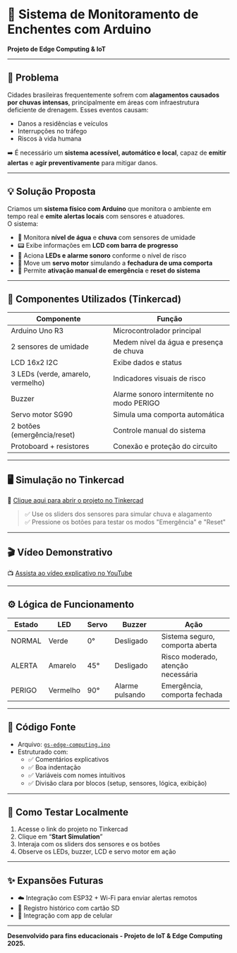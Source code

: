 # 🌊 Sistema de Monitoramento de Enchentes com Arduino  
**Projeto de Edge Computing & IoT**

---

## 📌 Problema

Cidades brasileiras frequentemente sofrem com **alagamentos causados por chuvas intensas**, principalmente em áreas com infraestrutura deficiente de drenagem. Esses eventos causam:

- Danos a residências e veículos
- Interrupções no tráfego
- Riscos à vida humana

➡️ É necessário um **sistema acessível, automático e local**, capaz de **emitir alertas** e **agir preventivamente** para mitigar danos.

---

## 💡 Solução Proposta

Criamos um **sistema físico com Arduino** que monitora o ambiente em tempo real e **emite alertas locais** com sensores e atuadores.  
O sistema:

- 📏 Monitora **nível de água** e **chuva** com sensores de umidade
- 📟 Exibe informações em **LCD com barra de progresso**
- 🚨 Aciona **LEDs e alarme sonoro** conforme o nível de risco
- 🛑 Move um **servo motor** simulando a **fechadura de uma comporta**
- 🧠 Permite **ativação manual de emergência** e **reset do sistema**

---

## 🧰 Componentes Utilizados (Tinkercad)

| Componente              | Função                                         |
|-------------------------|-----------------------------------------------|
| Arduino Uno R3          | Microcontrolador principal                    |
| 2 sensores de umidade   | Medem nível da água e presença de chuva       |
| LCD 16x2 I2C            | Exibe dados e status                          |
| 3 LEDs (verde, amarelo, vermelho) | Indicadores visuais de risco         |
| Buzzer                  | Alarme sonoro intermitente no modo PERIGO     |
| Servo motor SG90        | Simula uma comporta automática                |
| 2 botões (emergência/reset) | Controle manual do sistema               |
| Protoboard + resistores | Conexão e proteção do circuito                |

---

## 🖥️ Simulação no Tinkercad

🔗 [Clique aqui para abrir o projeto no Tinkercad](https://www.tinkercad.com/things/SEU-LINK-AQUI](https://www.tinkercad.com/things/2Xl3MTinNeT-gs-edge-computing))

> ✅ Use os sliders dos sensores para simular chuva e alagamento  
> ✅ Pressione os botões para testar os modos "Emergência" e "Reset"

---

## 🎬 Vídeo Demonstrativo

📺 [Assista ao vídeo explicativo no YouTube](https://youtu.be/W6aEQC4Ioj0)

---

## ⚙️ Lógica de Funcionamento

| Estado   | LED        | Servo     | Buzzer           | Ação                              |
|----------|------------|-----------|------------------|-----------------------------------|
| NORMAL   | Verde      | 0°        | Desligado        | Sistema seguro, comporta aberta   |
| ALERTA   | Amarelo    | 45°       | Desligado        | Risco moderado, atenção necessária|
| PERIGO   | Vermelho   | 90°       | Alarme pulsando  | Emergência, comporta fechada      |

---

## 📂 Código Fonte

- Arquivo: [`gs-edge-computing.ino`](gs-edge-computing.ino)
- Estruturado com:
  - ✅ Comentários explicativos
  - ✅ Boa indentação
  - ✅ Variáveis com nomes intuitivos
  - ✅ Divisão clara por blocos (setup, sensores, lógica, exibição)

---

## 🚀 Como Testar Localmente

1. Acesse o link do projeto no Tinkercad
2. Clique em “**Start Simulation**”
3. Interaja com os sliders dos sensores e os botões
4. Observe os LEDs, buzzer, LCD e servo motor em ação

---

## ✨ Expansões Futuras

- ☁️ Integração com ESP32 + Wi-Fi para enviar alertas remotos
- 💾 Registro histórico com cartão SD
- 📱 Integração com app de celular

---

**Desenvolvido para fins educacionais - Projeto de IoT & Edge Computing 2025.**
